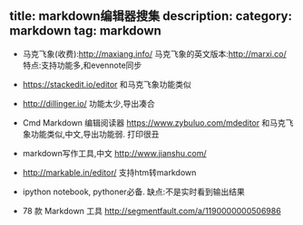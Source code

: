 title: markdown编辑器搜集
description: 
category: markdown
tag: markdown
-------------------------
- 马克飞象(收费):http://maxiang.info/
马克飞象的英文版本:http://marxi.co/
特点:支持功能多,和evennote同步

- https://stackedit.io/editor
和马克飞象功能类似

- http://dillinger.io/
功能太少,导出凑合

- Cmd Markdown 编辑阅读器
https://www.zybuluo.com/mdeditor
和马克飞象功能类似,中文,导出功能弱. 打印很丑

- markdown写作工具,中文
http://www.jianshu.com/

- http://markable.in/editor/
支持htm转markdown

- ipython notebook,
pythoner必备. 缺点:不是实时看到输出结果

- 78 款 Markdown 工具
http://segmentfault.com/a/1190000000506986
